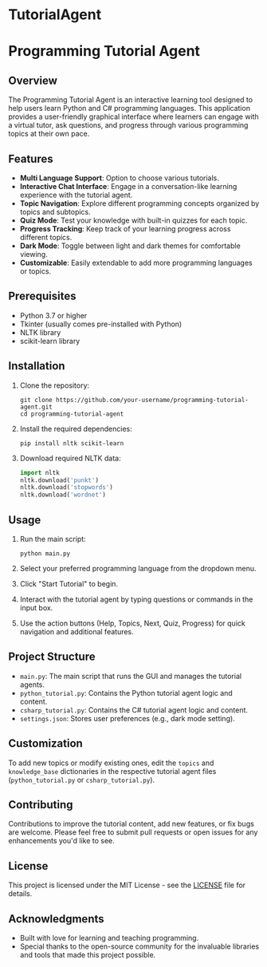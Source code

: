 # TutorialAgent
# Programming Tutorial Agent

## Overview

The Programming Tutorial Agent is an interactive learning tool designed to help users learn Python and C# programming languages. This application provides a user-friendly graphical interface where learners can engage with a virtual tutor, ask questions, and progress through various programming topics at their own pace.

## Features

- **Multi Language Support**: Option to choose various tutorials.
- **Interactive Chat Interface**: Engage in a conversation-like learning experience with the tutorial agent.
- **Topic Navigation**: Explore different programming concepts organized by topics and subtopics.
- **Quiz Mode**: Test your knowledge with built-in quizzes for each topic.
- **Progress Tracking**: Keep track of your learning progress across different topics.
- **Dark Mode**: Toggle between light and dark themes for comfortable viewing.
- **Customizable**: Easily extendable to add more programming languages or topics.

## Prerequisites

- Python 3.7 or higher
- Tkinter (usually comes pre-installed with Python)
- NLTK library
- scikit-learn library

## Installation

1. Clone the repository:
   ```
   git clone https://github.com/your-username/programming-tutorial-agent.git
   cd programming-tutorial-agent
   ```

2. Install the required dependencies:
   ```
   pip install nltk scikit-learn
   ```

3. Download required NLTK data:
   ```python
   import nltk
   nltk.download('punkt')
   nltk.download('stopwords')
   nltk.download('wordnet')
   ```

## Usage

1. Run the main script:
   ```
   python main.py
   ```

2. Select your preferred programming language  from the dropdown menu.

3. Click "Start Tutorial" to begin.

4. Interact with the tutorial agent by typing questions or commands in the input box.

5. Use the action buttons (Help, Topics, Next, Quiz, Progress) for quick navigation and additional features.

## Project Structure

- `main.py`: The main script that runs the GUI and manages the tutorial agents.
- `python_tutorial.py`: Contains the Python tutorial agent logic and content.
- `csharp_tutorial.py`: Contains the C# tutorial agent logic and content.
- `settings.json`: Stores user preferences (e.g., dark mode setting).

## Customization

To add new topics or modify existing ones, edit the `topics` and `knowledge_base` dictionaries in the respective tutorial agent files (`python_tutorial.py` or `csharp_tutorial.py`).

## Contributing

Contributions to improve the tutorial content, add new features, or fix bugs are welcome. Please feel free to submit pull requests or open issues for any enhancements you'd like to see.

## License

This project is licensed under the MIT License - see the [LICENSE](LICENSE) file for details.

## Acknowledgments

- Built with love for learning and teaching programming.
- Special thanks to the open-source community for the invaluable libraries and tools that made this project possible.
